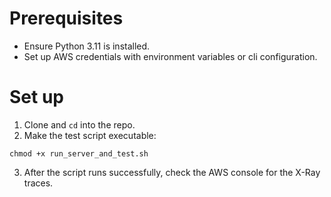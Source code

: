 # Prerequisites
- Ensure Python 3.11 is installed.
- Set up AWS credentials with environment variables or cli configuration.

# Set up
1. Clone and `cd` into the repo.
2. Make the test script executable:
```{bash}
chmod +x run_server_and_test.sh
```
3. After the script runs successfully, check the AWS console for the X-Ray traces.
